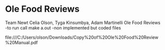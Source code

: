 # Ole Food Reviews


Team Newt
Celia Olson, Tyga Kinsumbya, Adam Martinelli
Ole Food Reviews
-to run
	call make a.out
-non implemented but coded files
	
file:///C:/Users/olson/Downloads/Copy%20of%20Ole%20Food%20Review%20Manual.pdf
